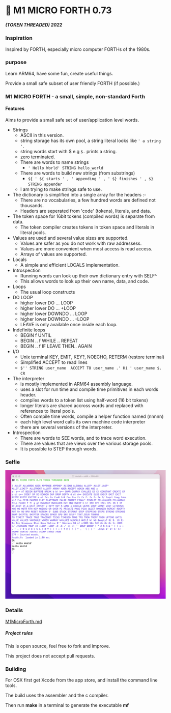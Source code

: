 # 👾 M1 MICRO FORTH 0.73 

##### (TOKEN THREADED) 2022

### Inspiration

Inspired by FORTH, especially micro computer FORTHs of the 1980s.

### purpose

Learn ARM64, have some fun, create useful things.

Provide a small safe subset of user friendly FORTH (if possible.)

###  M1 MICRO FORTH - a small, simple, non-standard Forth


#### Features 


Aims to provide a small safe set of user/application level words.

- Strings  
    - ASCII in this version.
    - string storage has its own pool, a string literal looks like  `' a string '`. 
    - string words start with $ e.g ```$.``` prints a string.
    - zero terminated.
    - There are words to name strings
        - ```' Hello World' STRING hello_world```
    - There are words to build new strings (from substrings)
        - ```${ ' ${ starts ' , ' appending ' , ' $} finishes ' , $} STRING appender ```
    - I am trying to make strings safe to use.
- The dictionary is simplified into a single array for the headers :-
    - There are no vocabularies, a few hundred words are defined not thousands.
    - Headers are seperated from 'code' (tokens), literals, and data.
- The token space for 16bit tokens (compiled words) is separate from data.
    - The token compiler creates tokens in token space and literals in literal pools.
- Values are used and several value sizes are supported.
    - Values are safer as you do not work with raw addressess.
    - Values are more convenient when most access is read access.
    - Arrays of values are supported.
- Locals 
    - A simple and efficient LOCALS implementation.
- Introspection
    - Running words can look up their own dictionary entry with SELF^  
    - This allows words to look up their own name, data, and code.
- Loops
    - The usual loop constructs
- DO LOOP
    - higher lower DO ... LOOP 
    - higher lower DO ... +LOOP
    - higher lower DOWNDO ... LOOP
    - higher lower DOWNDO ... -LOOP
    - LEAVE is only available once inside each loop.
- Indefinite loops
    - BEGIN f UNTIL
    - BEGIN .. f WHILE .. REPEAT
    - BEGIN .. f IF LEAVE THEN.. AGAIN 
- I/O
    - Unix terminal KEY, EMIT, KEY?, NOECHO, RETERM (restore terminal)
    - Simplified ACCEPT to read lines
    - ``` $'' STRING user_name  ACCEPT TO user_name .' Hi ' user_name $. CR ```
- The interpreter
    - is mostly implemented in ARM64 assembly language.
    - uses a slot for run time and compile time primitives in each words header.
    - compiles words to a token list using half-word (16 bit tokens)
    - longer literals are shared accross words and replaced with references to literal pools.
    - Often compile time words, compile a helper function named (nnnnn)
    - each high level word calls its own machine code interpreter 
    - there are several versions of the interpreter.
- Introspection
    - There are words to SEE words, and to trace word execution.
    - There are values that are views over the various storage pools.
    - It is possible to STEP through words.

### Selfie
![Selfie](selfie.png)


### Details

[M1MicroForth.md](M1MicroForth.md)

##### Project rules

This is open source, feel free to fork and improve.

This project does not accept pull requests.


### Building

For OSX first get Xcode from the app store, and install the command line tools.

The build uses the assembler and the c compiler.

Then run **make** in a terminal to generate the executable **mf**




